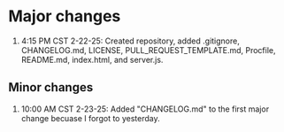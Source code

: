 # Major changes
1. 4:15 PM CST 2-22-25: Created repository, added .gitignore, CHANGELOG.md, LICENSE, PULL_REQUEST_TEMPLATE.md, Procfile, README.md, index.html, and server.js.
## Minor changes
1. 10:00 AM CST 2-23-25: Added "CHANGELOG.md" to the first major change becuase I forgot to yesterday.
